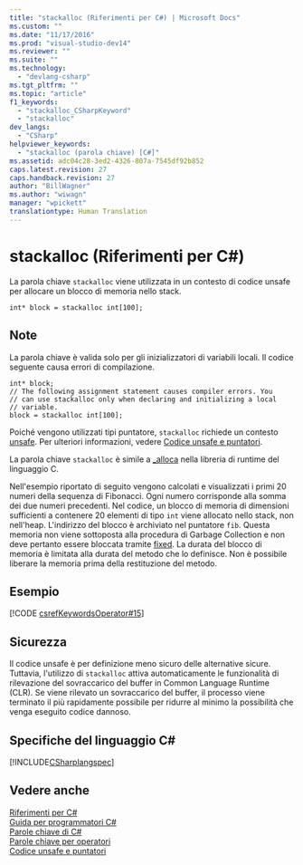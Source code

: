 ```yaml
---
title: "stackalloc (Riferimenti per C#) | Microsoft Docs"
ms.custom: ""
ms.date: "11/17/2016"
ms.prod: "visual-studio-dev14"
ms.reviewer: ""
ms.suite: ""
ms.technology: 
  - "devlang-csharp"
ms.tgt_pltfrm: ""
ms.topic: "article"
f1_keywords: 
  - "stackalloc_CSharpKeyword"
  - "stackalloc"
dev_langs: 
  - "CSharp"
helpviewer_keywords: 
  - "stackalloc (parola chiave) [C#]"
ms.assetid: adc04c28-3ed2-4326-807a-7545df92b852
caps.latest.revision: 27
caps.handback.revision: 27
author: "BillWagner"
ms.author: "wiwagn"
manager: "wpickett"
translationtype: Human Translation
---
```

# stackalloc (Riferimenti per C#)
La parola chiave `stackalloc` viene utilizzata in un contesto di codice unsafe per allocare un blocco di memoria nello stack.  
  
```  
int* block = stackalloc int[100];  
```  
  
## Note  
 La parola chiave è valida solo per gli inizializzatori di variabili locali.  Il codice seguente causa errori di compilazione.  
  
```  
int* block;  
// The following assignment statement causes compiler errors. You  
// can use stackalloc only when declaring and initializing a local   
// variable.  
block = stackalloc int[100];  
```  
  
 Poiché vengono utilizzati tipi puntatore, `stackalloc` richiede un contesto [unsafe](../../../csharp/language-reference/keywords/unsafe.md).  Per ulteriori informazioni, vedere [Codice unsafe e puntatori](../../../csharp/programming-guide/unsafe-code-pointers/index.md).  
  
 La parola chiave `stackalloc` è simile a [\_alloca](/visual-cpp/c-runtime-library/reference/alloca) nella libreria di runtime del linguaggio C.  
  
 Nell'esempio riportato di seguito vengono calcolati e visualizzati i primi 20 numeri della sequenza di Fibonacci.  Ogni numero corrisponde alla somma dei due numeri precedenti.  Nel codice, un blocco di memoria di dimensioni sufficienti a contenere 20 elementi di tipo `int` viene allocato nello stack, non nell'heap.  L'indirizzo del blocco è archiviato nel puntatore `fib`.  Questa memoria non viene sottoposta alla procedura di Garbage Collection e non deve pertanto essere bloccata tramite [fixed](../../../csharp/language-reference/keywords/fixed-statement.md).  La durata del blocco di memoria è limitata alla durata del metodo che lo definisce.  Non è possibile liberare la memoria prima della restituzione del metodo.  
  
## Esempio  
 [!CODE [csrefKeywordsOperator#15](../CodeSnippet/VS_Snippets_VBCSharp/csrefKeywordsOperator#15)]  
  
## Sicurezza  
 Il codice unsafe è per definizione meno sicuro delle alternative sicure.  Tuttavia, l'utilizzo di `stackalloc` attiva automaticamente le funzionalità di rilevazione del sovraccarico del buffer in Common Language Runtime \(CLR\).  Se viene rilevato un sovraccarico del buffer, il processo viene terminato il più rapidamente possibile per ridurre al minimo la possibilità che venga eseguito codice dannoso.  
  
## Specifiche del linguaggio C\#  
 [!INCLUDE[CSharplangspec](../../../csharp/language-reference/keywords/includes/csharplangspec_md.md)]  
  
## Vedere anche  
 [Riferimenti per C\#](../../../csharp/language-reference/index.md)   
 [Guida per programmatori C\#](../../../csharp/programming-guide/index.md)   
 [Parole chiave di C\#](../../../csharp/language-reference/keywords/index.md)   
 [Parole chiave per operatori](../../../csharp/language-reference/keywords/operator-keywords.md)   
 [Codice unsafe e puntatori](../../../csharp/programming-guide/unsafe-code-pointers/index.md)